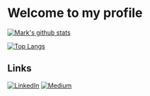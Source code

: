# Welcome to my profile

[![Mark's github stats](https://github-readme-stats.vercel.app/api?username=markk628&show_icons=true&theme=highcontrast)](https://github.com/markk628/markk628)

[![Top Langs](https://github-readme-stats.vercel.app/api/top-langs/?username=markk628&theme=highcontrast)](https://github.com/markk628/markk628)

<h2>Links</h2> 
<a href="https://linkedin.com/in/markk628" target="_blank"><img alt="LinkedIn" src="https://img.shields.io/badge/linkedin-%230077B5.svg?&style=for-the-badge&logo=linkedin&logoColor=white" /></a> 
<a href="https://medium.com/@markk628" target="_blank"><img alt="Medium" src="https://img.shields.io/badge/medium-%2312100E.svg?&style=for-the-badge&logo=medium&logoColor=white" /></a>
</p>
